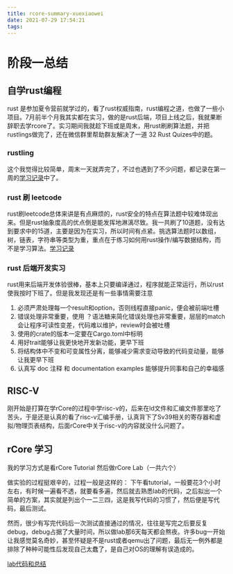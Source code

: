 ```yaml
---
title: rcore-summary-xuexiaowei
date: 2021-07-29 17:54:21
tags:
---
```


# 阶段一总结

## 自学rust编程

rust 是参加夏令营前就学过的，看了rust权威指南，rust编程之道，也做了一些小项目。7月前半个月我其实都在实习，做的是rust后端，项目上线之后，我就果断辞职去学rcore了。实习期间我就趁下班或是周末，用rust刷刷算法题，并把rustlings做完了，还在微信群里帮助群友解决了一道 32 Rust Quizes中的题。

### rustling

这个我觉得比较简单，周末一天就弄完了，不过也遇到了不少问题，都记录在第一周的[学习记录](https://codechina.csdn.net/lean2/learnrcore/-/blob/master/weeks/%E7%AC%AC%E4%B8%80%E5%91%A8.md)中了。

### rust 刷 leetcode

rust刷leetcode总体来讲是有点麻烦的，rust安全的特点在算法题中较难体现出来。但是rust抽象度高的优点倒是能发挥地淋漓尽致。我一共刷了10道题，没有达到要求中的15道，主要是因为在实习，所以时间有点紧。挑选算法题时以数组，树，链表，字符串等类型为重，重点在于练习如何用rust操作/编写数据结构，而不是学习算法。[学习记录](https://codechina.csdn.net/lean2/learnrcore/-/blob/master/weeks/%E7%AC%AC%E4%BA%8C%E5%91%A8.md)

### rust 后端开发实习

rust用来后端开发体验很棒，基本上只要编译通过，程序就能正常运行，所以rust使我按时下班了。但是我发现还是有一些事情需要注意
1. 必须严肃处理每一个result和option，否则线程直接panic，便会被前端吐槽
2. 错误处理非常重要，使用 ？语法糖来简化错误处理也非常重要，层层的match会让程序可读性变差，代码难以维护，review时会被吐槽
3. 使用的crate的版本一定要在Cargo.toml中标明
4. 用好trait能够让我更快地开发新功能，更早下班
5. 将结构体中不变和可变属性分离，能够减少需求变动导致的代码变动量，能够让我更早下班
6. 认真写 doc 注释 和 documentation examples 能够提升同事和自己的幸福感

## RISC-V

刚开始是打算在学rCore的过程中学risc-v的，后来在ld文件和汇编文件那里吃了苦头，于是还是认真的看了risc-v汇编手册，认真背下了Sv39相关的寄存器和虚拟/物理页表结构，后面rCore中关于risc-v的内容就没什么问题了。

## rCore 学习

我的学习方式是看rCore Tutorial 然后做rCore Lab（一共六个）

做实验的过程挺艰辛的，过程一般是这样的：
下午看tutorial，一般要花3个小时左右，有时候一遍看不透，就要看多遍，然后就去熟悉lab的代码，之后拟出一个简单的方案，其实就是列出个一二三四，这是我写代码的习惯了，然后便是写代码，最后测试。

然而，很少有写完代码后一次测试直接通过的情况，往往是写完之后要反复debug，debug占据了大量时间，所以做lab那6天每天都会熬夜。许多bug一开始让我感觉莫名奇妙，甚至怀疑是不是rust或者qemu出了问题，最后无一例外都是排除了种种可能性后发现自己太蠢了，是自己对OS的理解有误造成的。

[lab代码和总结](https://codechina.csdn.net/lean2/learnrcore/-/tree/master/lab)
